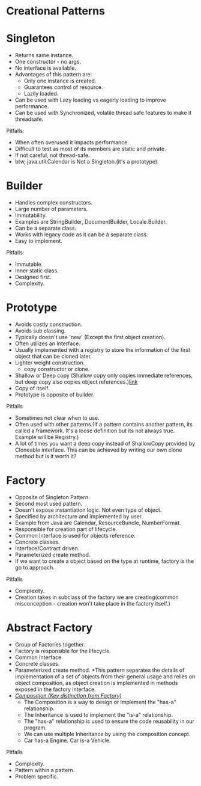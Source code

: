 # Creational Patterns

# Singleton
* Returns same instance.
* One constructor - no args.
* No interface  is available.
* Advantages of this pattern are:
    <ul>
        <li>Only one instance is created.</li>
        <li>Guarantees control of resource.</li>
        <li>Lazily loaded.</li>    
    </ul>
* Can be used with Lazy loading vs eagerly loading to improve performance.
* Can be used with Synchronized, volatile thread safe features to make it threadsafe.

Pitfalls:
* When often overused it impacts performance.
* Difficult to test as most of its members are static and private.
* If not careful, not thread-safe.
* btw, java.util.Calendar is Not a Singleton.(it's a prototype).

# Builder
* Handles complex constructors.
* Large number of parameters.
* Immutability.
* Examples are StringBuilder, DocumentBuilder, Locale.Builder.
* Can be a separate class.
* Works with legacy code as it can be a separate class.
* Easy to implement.

Pitfalls:
* Immutable.
* Inner static class.
* Designed first.
* Complexity.

# Prototype
* Avoids costly construction.
* Avoids sub classing.
* Typically doesn't use 'new' (Except the first object creation).
* Often utilizes an Interface.
* Usually implemented  with a registry to store the information of the first object that can be cloned later.
* Lighter weight construction.
    * copy constructor or clone.
* Shallow or Deep copy (Shallow copy only copies immediate references, but deep copy also copies object references.)[link](https://javaconceptoftheday.com/difference-between-shallow-copy-vs-deep-copy-in-java/)
* Copy of itself.
* Prototype is opposite of builder.

Pitfalls
* Sometimes not clear when to use.
* Often used with other patterns.(If a pattern contains another pattern, its called a framework. It's a loose definition
 but its not always true. Example will be Registry.)
* A lot of times you want a deep copy instead of ShallowCopy provided by Cloneable interface. This can be achieved by
writing our own clone method but is it worth it?

# Factory

* Opposite of Singleton Pattern.
* Second most used pattern.
* Doesn't expose instantiation logic. Not even type of object.
* Specified by architecture and implemented by user.
* Example from Java are Calendar, ResourceBundle, NumberFormat.
* Responsible for creation part of lifecycle.
* Common Interface is used for objects reference.
* Concrete classes.
* Interface/Contract driven.
* Parameterized create method.
* If we want to create a object based on the type at runtime, factory is the go to approach.

Pitfalls

* Complexity.
* Creation takes in subclass of the factory we are creating(common misconception - creation won't take place in the 
factory itself.)

# Abstract Factory

* Group of Factories together.
* Factory is responsible for the lifecycle.
* Common Interface.
* Concrete classes.
* Parameterized create method.
*This pattern separates the details of implementation of a set of objects from their general usage and relies on object 
composition, as object creation is implemented in methods exposed in the factory interface.
* <i><u> Composition (Key distinction from Factory) </u></i>
    * The Composition is a way to design or implement the "has-a" relationship.
    *  The Inheritance is used to implement the "is-a" relationship.
    * The "has-a" relationship is used to ensure the code reusability in our program.
    * We can use multiple Inheritance by using the composition concept.
    * Car has-a Engine. Car is-a Vehicle.
    
Pitfalls
* Complexity.
* Pattern within a pattern.
* Problem specific.